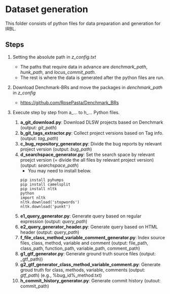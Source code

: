 # Dataset generation
This folder consists of python files for data preparation and generation for IRBL.


## Steps
1. Setting the absolute path in _z_config.txt_
    - The paths that require data in advance are _denchmark_path_, _hunk_path_, and _locus_commit_path_.
    -  The rest is where the data is generated after the python files are run.

2. Download Denchmark-BRs and move the packages in _denchmark_path_ in _z_config_
    - https://github.com/RosePasta/Denchmark_BRs

3. Execute step by step from a_... to h_... Python files. 
    1) **a_git_download.py**: Download DLSW projects based on Denchmark (output: _git_path_)
    2) **b_git_tags_extractor.py**: Collect project versions based on Tag info. (output: _tag_path_)
    3) **c_bug_repository_generator.py**: Divide the bug reports by relevant project version (output: _bug_path_)
    4) **d_searchspace_generator.py**: Set the search space by relevant proejct version (= divide the all files by relevant project version) (output: _searchspace_path_)
        - You may need to install below.
        ```        
        pip install pyhumps
        pip install camelsplit
        pip install nltk
        python
        import nltk
        nltk.download('stopwords')
        nltk.download('punkt')
        ```
    5) **e1_query_generator.py**: Generate query based on regular expression (output: _query_path_)
    6) **e2_query_generator_header.py**: Generate query based on HTML header (output: _query_path_)
    8) **f_file_class_method_variable_comment_generator.py**: Index source files, class, method, variable and comment (output: file_path, class_path, function_path, variable_path, comment_path)
    9) **g1_gtf_generator.py**: Generate ground truth source files (output: _gtf_path))
    10) **g2_gtf_generator_class_method_variable_comment.py**: Generate groud truth for class, methods, variable, comments (output: _gtf_path_) (e.g., %bug_id%_method.txt)
    11) **h_commit_history_generator.py**: Generate commit history (outout: commit_path)
            
